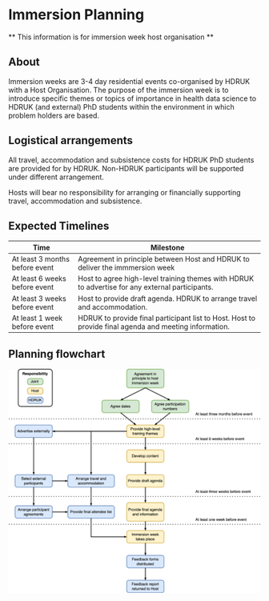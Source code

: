 # Immersion Planning

** This information is for immersion week host organisation **

## About

Immersion weeks are 3-4 day residential events co-organised by HDRUK with a Host Organisation. The purpose of the immersion week is to introduce specific themes or topics of importance in health data science to HDRUK (and external) PhD students within the environment in which problem holders are based.

## Logistical arrangements

All travel, accommodation and subsistence costs for HDRUK PhD students are provided for by HDRUK. Non-HDRUK participants will be supported under different arrangement. 

Hosts will bear no responsibility for arranging or financially supporting travel, accommodation and subsistence. 

## Expected Timelines

|Time|Milestone|
|---|---|
|At least 3 months before event | Agreement in principle between Host and HDRUK to deliver the immmersion week |
|At least 6 weeks before event | Host to agree high-level training themes with HDRUK to advertise for any external participants. |
|At least 3 weeks before event| Host to provide draft agenda. HDRUK to arrange travel and accommodation.|
|At least 1 week before event| HDRUK to provide final participant list to Host. Host to provide final agenda and meeting information. |

## Planning flowchart

![Immersion Planning Diagram](../images/immersions-planning.png)
